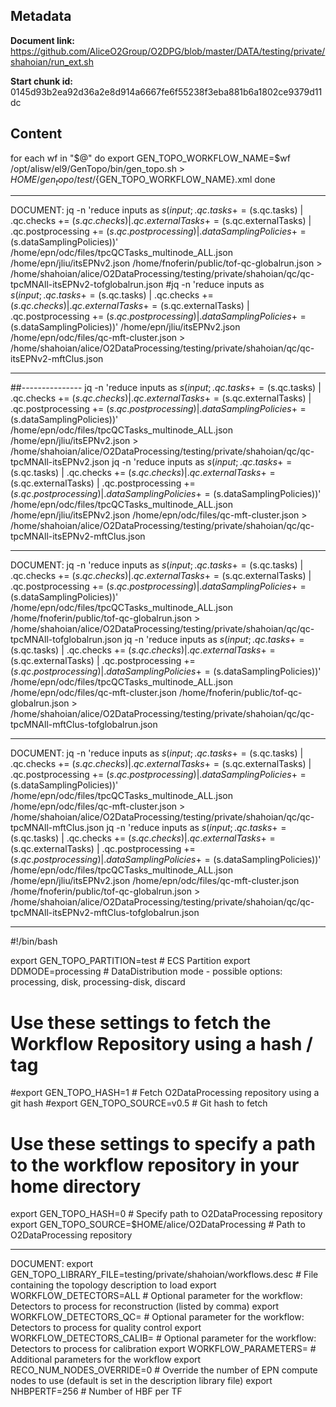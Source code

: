 ## Metadata

**Document link:** https://github.com/AliceO2Group/O2DPG/blob/master/DATA/testing/private/shahoian/run_ext.sh

**Start chunk id:** 0145d93b2ea92d36a2e8d914a6667fe6f55238f3eba881b6a1802ce9379d11dc

## Content

for each wf in "$@"
do
 export GEN_TOPO_WORKFLOW_NAME=$wf
 /opt/alisw/el9/GenTopo/bin/gen_topo.sh > $HOME/gen_topo/test/${GEN_TOPO_WORKFLOW_NAME}.xml
done

---

DOCUMENT:
    jq -n 'reduce inputs as $s (input; .qc.tasks += ($s.qc.tasks) | .qc.checks += ($s.qc.checks) | .qc.externalTasks += ($s.qc.externalTasks) | .qc.postprocessing += ($s.qc.postprocessing) | .dataSamplingPolicies += ($s.dataSamplingPolicies))' /home/epn/odc/files/tpcQCTasks_multinode_ALL.json /home/epn/jliu/itsEPNv2.json /home/fnoferin/public/tof-qc-globalrun.json > /home/shahoian/alice/O2DataProcessing/testing/private/shahoian/qc/qc-tpcMNAll-itsEPNv2-tofglobalrun.json
#jq -n 'reduce inputs as $s (input; .qc.tasks += ($s.qc.tasks) | .qc.checks += ($s.qc.checks) | .qc.externalTasks += ($s.qc.externalTasks) | .qc.postprocessing += ($s.qc.postprocessing) | .dataSamplingPolicies += ($s.dataSamplingPolicies))' /home/epn/jliu/itsEPNv2.json /home/epn/odc/files/qc-mft-cluster.json > /home/shahoian/alice/O2DataProcessing/testing/private/shahoian/qc/qc-itsEPNv2-mftClus.json

---

##---------------
jq -n 'reduce inputs as $s (input; .qc.tasks += ($s.qc.tasks) | .qc.checks += ($s.qc.checks)  | .qc.externalTasks += ($s.qc.externalTasks) | .qc.postprocessing += ($s.qc.postprocessing) | .dataSamplingPolicies += ($s.dataSamplingPolicies))' /home/epn/odc/files/tpcQCTasks_multinode_ALL.json /home/epn/jliu/itsEPNv2.json > /home/shahoian/alice/O2DataProcessing/testing/private/shahoian/qc/qc-tpcMNAll-itsEPNv2.json
jq -n 'reduce inputs as $s (input; .qc.tasks += ($s.qc.tasks) | .qc.checks += ($s.qc.checks)  | .qc.externalTasks += ($s.qc.externalTasks) | .qc.postprocessing += ($s.qc.postprocessing) | .dataSamplingPolicies += ($s.dataSamplingPolicies))' /home/epn/odc/files/tpcQCTasks_multinode_ALL.json /home/epn/jliu/itsEPNv2.json /home/epn/odc/files/qc-mft-cluster.json > /home/shahoian/alice/O2DataProcessing/testing/private/shahoian/qc/qc-tpcMNAll-itsEPNv2-mftClus.json

---

DOCUMENT:
    jq -n 'reduce inputs as $s (input; .qc.tasks += ($s.qc.tasks) | .qc.checks += ($s.qc.checks)  | .qc.externalTasks += ($s.qc.externalTasks) | .qc.postprocessing += ($s.qc.postprocessing) | .dataSamplingPolicies += ($s.dataSamplingPolicies))' /home/epn/odc/files/tpcQCTasks_multinode_ALL.json /home/fnoferin/public/tof-qc-globalrun.json > /home/shahoian/alice/O2DataProcessing/testing/private/shahoian/qc/qc-tpcMNAll-tofglobalrun.json 
jq -n 'reduce inputs as $s (input; .qc.tasks += ($s.qc.tasks) | .qc.checks += ($s.qc.checks)  | .qc.externalTasks += ($s.qc.externalTasks) | .qc.postprocessing += ($s.qc.postprocessing) | .dataSamplingPolicies += ($s.dataSamplingPolicies))' /home/epn/odc/files/tpcQCTasks_multinode_ALL.json /home/epn/odc/files/qc-mft-cluster.json /home/fnoferin/public/tof-qc-globalrun.json > /home/shahoian/alice/O2DataProcessing/testing/private/shahoian/qc/qc-tpcMNAll-mftClus-tofglobalrun.json

---

DOCUMENT:
    jq -n 'reduce inputs as $s (input; .qc.tasks += ($s.qc.tasks) | .qc.checks += ($s.qc.checks)  | .qc.externalTasks += ($s.qc.externalTasks) | .qc.postprocessing += ($s.qc.postprocessing) | .dataSamplingPolicies += ($s.dataSamplingPolicies))' /home/epn/odc/files/tpcQCTasks_multinode_ALL.json /home/epn/odc/files/qc-mft-cluster.json > /home/shahoian/alice/O2DataProcessing/testing/private/shahoian/qc/qc-tpcMNAll-mftClus.json
jq -n 'reduce inputs as $s (input; .qc.tasks += ($s.qc.tasks) | .qc.checks += ($s.qc.checks)  | .qc.externalTasks += ($s.qc.externalTasks) | .qc.postprocessing += ($s.qc.postprocessing) | .dataSamplingPolicies += ($s.dataSamplingPolicies))' /home/epn/odc/files/tpcQCTasks_multinode_ALL.json /home/epn/jliu/itsEPNv2.json /home/epn/odc/files/qc-mft-cluster.json /home/fnoferin/public/tof-qc-globalrun.json > /home/shahoian/alice/O2DataProcessing/testing/private/shahoian/qc/qc-tpcMNAll-itsEPNv2-mftClus-tofglobalrun.json

---

#!/bin/bash

export GEN_TOPO_PARTITION=test                                       # ECS Partition
export DDMODE=processing                                             # DataDistribution mode - possible options: processing, disk, processing-disk, discard

# Use these settings to fetch the Workflow Repository using a hash / tag
#export GEN_TOPO_HASH=1                                              # Fetch O2DataProcessing repository using a git hash
#export GEN_TOPO_SOURCE=v0.5                                         # Git hash to fetch

# Use these settings to specify a path to the workflow repository in your home directory
export GEN_TOPO_HASH=0                                               # Specify path to O2DataProcessing repository
export GEN_TOPO_SOURCE=$HOME/alice/O2DataProcessing                  # Path to O2DataProcessing repository

---

DOCUMENT:
    export GEN_TOPO_LIBRARY_FILE=testing/private/shahoian/workflows.desc # File containing the topology description to load
export WORKFLOW_DETECTORS=ALL                                        # Optional parameter for the workflow: Detectors to process for reconstruction (listed by comma)
export WORKFLOW_DETECTORS_QC=                                        # Optional parameter for the workflow: Detectors to process for quality control
export WORKFLOW_DETECTORS_CALIB=                                     # Optional parameter for the workflow: Detectors to process for calibration
export WORKFLOW_PARAMETERS=                                          # Additional parameters for the workflow
export RECO_NUM_NODES_OVERRIDE=0                                     # Override the number of EPN compute nodes to use (default is set in the description library file)
export NHBPERTF=256                                                  # Number of HBF per TF